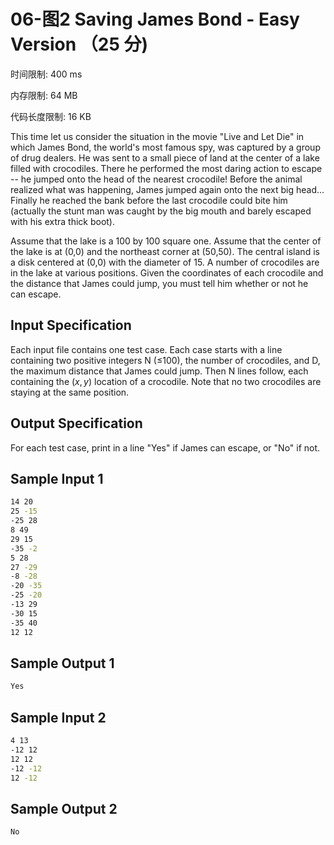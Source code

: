 # 06-图2 Saving James Bond - Easy Version （25 分)

时间限制: 400 ms

内存限制: 64 MB

代码长度限制: 16 KB

This time let us consider the situation in the movie "Live and Let Die" in which James Bond, the world's most famous spy, was captured by a group of drug dealers. He was sent to a small piece of land at the center of a lake filled with crocodiles. There he performed the most daring action to escape -- he jumped onto the head of the nearest crocodile! Before the animal realized what was happening, James jumped again onto the next big head... Finally he reached the bank before the last crocodile could bite him (actually the stunt man was caught by the big mouth and barely escaped with his extra thick boot).

Assume that the lake is a 100 by 100 square one. Assume that the center of the lake is at (0,0) and the northeast corner at (50,50). The central island is a disk centered at (0,0) with the diameter of 15. A number of crocodiles are in the lake at various positions. Given the coordinates of each crocodile and the distance that James could jump, you must tell him whether or not he can escape.

## Input Specification

Each input file contains one test case. Each case starts with a line containing two positive integers N (≤100), the number of crocodiles, and D, the maximum distance that James could jump. Then N lines follow, each containing the $(x,y)$ location of a crocodile. Note that no two crocodiles are staying at the same position.

## Output Specification

For each test case, print in a line "Yes" if James can escape, or "No" if not.

## Sample Input 1

```bash
14 20
25 -15
-25 28
8 49
29 15
-35 -2
5 28
27 -29
-8 -28
-20 -35
-25 -20
-13 29
-30 15
-35 40
12 12
```

## Sample Output 1

```bash
Yes
```

## Sample Input 2

```bash
4 13
-12 12
12 12
-12 -12
12 -12
```

## Sample Output 2

```bash
No
```
